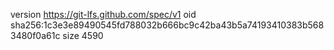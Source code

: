 version https://git-lfs.github.com/spec/v1
oid sha256:1c3e3e89490545fd788032b666bc9c42ba43b5a74193410383b5683480f0a61c
size 4590
